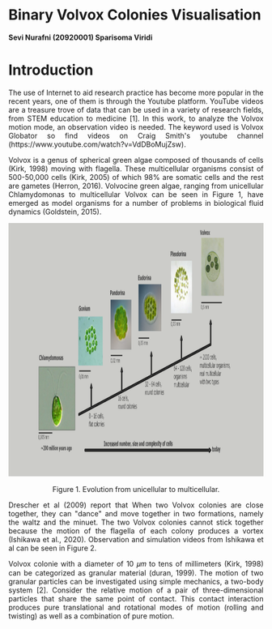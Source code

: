# Binary Volvox Colonies Visualisation
**Sevi Nurafni (20920001)
Sparisoma Viridi**

# Introduction
<p align="justify"> The use of Internet to aid research practice has become more popular in the recent years, one of them is through the Youtube platform. YouTube videos are a treasure trove of data that can be used in a variety of research fields, from STEM education to medicine [1]. In this work, to analyze the Volvox motion mode, an observation video is needed. The keyword used is Volvox Globator so find videos on Craig Smith's youtube channel (https://www.youtube.com/watch?v=VdDBoMujZsw).</p>

<p align="justify">
Volvox is a genus of spherical green algae composed of thousands of cells (Kirk, 1998) moving with flagella. These multicellular organisms consist of 500-50,000 cells (Kirk, 2005) of which 98% are somatic cells and the rest are gametes (Herron, 2016). Volvocine green algae, ranging from unicellular Chlamydomonas to multicellular Volvox can be seen in Figure 1, have emerged as model organisms for a number of problems in biological fluid dynamics (Goldstein, 2015). </p> 

<img src="img/evolution.png" alt="Evolution Unicelular to Multicelular" style="width:1000px;height:500px;">
<p align="center"> Figure 1. Evolution from unicellular to multicellular.</p>
<p align="justify"> Drescher et al (2009) report that When two Volvox colonies are close together, they can "dance" and move together in two formations, namely the waltz and the minuet. The two Volvox colonies cannot stick together because the motion of the flagella of each colony produces a vortex (Ishikawa et al., 2020). Observation and simulation videos from Ishikawa et al can be seen in Figure 2.</p>

<p align="justify"> Volvox colonie with a diameter of 10 𝜇𝑚 to tens of millimeters (Kirk, 1998) can be categorized as granular material (duran, 1999). The motion of two granular particles can be investigated using simple mechanics, a two-body system [2]. Consider the relative motion of a pair of three-dimensional particles that share the same point of contact. This contact interaction produces pure translational and rotational modes of motion (rolling and twisting) as well as a combination of pure motion. </p>